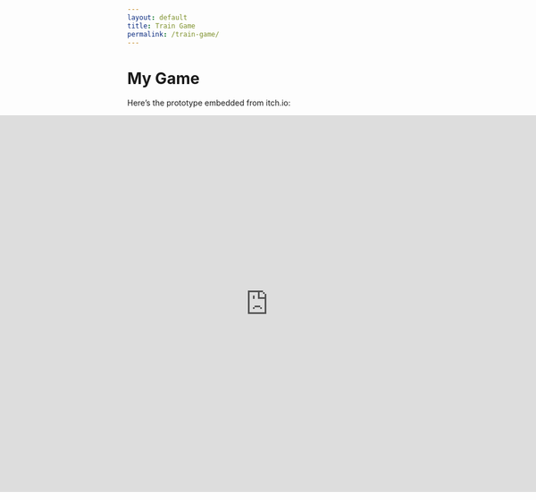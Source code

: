 ```yaml
---
layout: default
title: Train Game
permalink: /train-game/
---
```


# My Game

Here’s the prototype embedded from itch.io:

<div style="position: relative; overflow: visible; width: 100%; height: 0; padding-bottom: 56.25%; text-align: center;">
  <iframe 
  frameborder="0" 
  src="https://itch.io/embed-upload/788692?color=645544" 
  allowfullscreen
    style="position: absolute; left: 50%; top: 0; transform: translateX(-50%); width: 1200px; height: 675px; border: none;"
  width="1200" 
  height="675">
  
  <a href="https://juna8001.itch.io/gra-o-pocigu">Play Gra o pociągu on itch.io</a></iframe>
</div>
